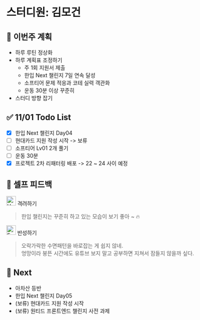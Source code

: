 # 스터디원: 김모건

## 🚀 이번주 계획

- 하루 루틴 정상화
- 하루 계획표 조정하기
  - 주 1회 지원서 제출
  - 한입 Next 챌린지 7일 연속 달성
  - 소프티어 문제 적응과 코테 실력 객관화
  - 운동 30분 이상 꾸준히
- 스터디 방향 잡기

## ✅ 11/01 Todo List

- [x] 한입 Next 챌린지 Day04
- [ ] 현대카드 지원 작성 시작 -> 보류
- [ ] 소프티어 Lv01 2개 풀기
- [ ] 운동 30분
- [x] 프로젝트 2차 리패터링 배포 -> 22 ~ 24 사이 예정

## 🎉 셀프 피드백

<img src="https://raw.githubusercontent.com/Tarikul-Islam-Anik/Animated-Fluent-Emojis/master/Emojis/Smilies/Hugging%20Face.png" alt="Hugging Face" width="25" height="25"> 격려하기</img>

> 한입 챌린지는 꾸준히 하고 있는 모습이 보기 좋아 ~ 🔥

<img src="https://raw.githubusercontent.com/Tarikul-Islam-Anik/Animated-Fluent-Emojis/master/Emojis/Smilies/Face%20with%20Monocle.png" alt="Face with Monocle" width="25" height="25"> 반성하기</img>

> 오락가락한 수면패턴을 바로잡는 게 쉽지 않네. </br>
> 엉망이라 붕뜬 시간에도 유튜브 보지 말고 공부하면 지쳐서 잠들지 않을까 싶다.

## 🌱 Next

- 아차산 등반
- 한입 Next 챌린지 Day05
- (보류) 현대카드 지원 작성 시작
- (보류) 원티드 프론트엔드 챌린지 사전 과제
